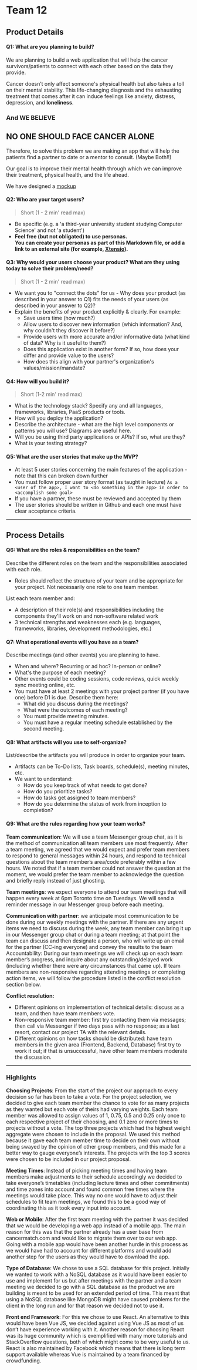 # Team 12 

## Product Details
 
#### Q1: What are you planning to build?

 We are planning to build a web application that will help the cancer survivors/patients to connect with each other based on the data they provide. 
 
 Cancer doesn’t only affect someone's physical health but also takes a toll on their mental stability. This life-changing diagnosis and the exhausting treatment that comes after   it can induce feelings like anxiety, distress, depression, and **loneliness**. 
 
### And WE BELIEVE 

## NO ONE SHOULD FACE CANCER ALONE

Therefore, to solve this problem we are making an app that will help the patients find a partner to date or a mentor to consult. (Maybe Both!!) 

Our goal is to improve their mental health through which we can improve their treatment, physical health, and the life ahead. 

We have designed a [mockup](https://www.figma.com/proto/AKsBmCRIOOWOj00waI7xUa/Untitled?node-id=18%3A12&scaling=contain)
#### Q2: Who are your target users?

  > Short (1 - 2 min' read max)
 * Be specific (e.g. a 'a third-year university student studying Computer Science' and not 'a student')
 * **Feel free (but not obligated) to use personas.         
   You can create your personas as part of this Markdown file, or add a link to an external site (for example, [Xtensio](https://xtensio.com/user-persona/)).**

#### Q3: Why would your users choose your product? What are they using today to solve their problem/need?

> Short (1 - 2 min' read max)
 * We want you to "connect the dots" for us - Why does your product (as described in your answer to Q1) fits the needs of your users (as described in your answer to Q2)?
 * Explain the benefits of your product explicitly & clearly. For example:
    * Save users time (how much?)
    * Allow users to discover new information (which information? And, why couldn't they discover it before?)
    * Provide users with more accurate and/or informative data (what kind of data? Why is it useful to them?)
    * Does this application exist in another form? If so, how does your differ and provide value to the users?
    * How does this align with your partner's organization's values/mission/mandate?

#### Q4: How will you build it?

> Short (1-2 min' read max)
 * What is the technology stack? Specify any and all languages, frameworks, libraries, PaaS products or tools. 
 * How will you deploy the application?
 * Describe the architecture - what are the high level components or patterns you will use? Diagrams are useful here. 
 * Will you be using third party applications or APIs? If so, what are they?
 * What is your testing strategy?

#### Q5: What are the user stories that make up the MVP?

 * At least 5 user stories concerning the main features of the application - note that this can broken down further
 * You must follow proper user story format (as taught in lecture) ```As a <user of the app>, I want to <do something in the app> in order to <accomplish some goal>```
 * If you have a partner, these must be reviewed and accepted by them
 * The user stories should be written in Github and each one must have clear acceptance criteria.

----

## Process Details

#### Q6: What are the roles & responsibilities on the team?

Describe the different roles on the team and the responsibilities associated with each role. 
 * Roles should reflect the structure of your team and be appropriate for your project. Not necessarily one role to one team member.

List each team member and:
 * A description of their role(s) and responsibilities including the components they'll work on and non-software related work
 * 3 technical strengths and weaknesses each (e.g. languages, frameworks, libraries, development methodologies, etc.)

#### Q7: What operational events will you have as a team?

Describe meetings (and other events) you are planning to have. 
 * When and where? Recurring or ad hoc? In-person or online?
 * What's the purpose of each meeting?
 * Other events could be coding sessions, code reviews, quick weekly sync meeting online, etc.
 * You must have at least 2 meetings with your project partner (if you have one) before D1 is due. Describe them here:
   * What did you discuss during the meetings?
   * What were the outcomes of each meeting?
   * You must provide meeting minutes.
   * You must have a regular meeting schedule established by the second meeting.  
  
#### Q8: What artifacts will you use to self-organize?

List/describe the artifacts you will produce in order to organize your team.       

 * Artifacts can be To-Do lists, Task boards, schedule(s), meeting minutes, etc.
 * We want to understand:
   * How do you keep track of what needs to get done?
   * How do you prioritize tasks?
   * How do tasks get assigned to team members?
   * How do you determine the status of work from inception to completion?

#### Q9: What are the rules regarding how your team works?

**Team communication**: We will use a team Messenger group chat, as it is the method of communication all team members use most frequently. After a team meeting, we agreed that we would expect and prefer team members to respond to general messages within 24 hours, and respond to technical questions about the team member’s area/code preferably within a few hours. We noted that if a team member could not answer the question at the moment, we would prefer the team member to acknowledge the question and briefly reply instead of just ghosting.

**Team meetings**: we expect everyone to attend our team meetings that will happen every week at 6pm Toronto time on Tuesdays. We will send a reminder message in our Messenger group before each meeting.

**Communication with partner**: we anticipate most communication to be done during our weekly meetings with the partner. If there are any urgent items we need to discuss during the week, any team member can bring it up in our Messenger group chat or during a team meeting; at that point the team can discuss and then designate a person, who will write up an email for the partner (CC-ing everyone) and convey the results to the team
Accountability: During our team meetings we will check up on each team member’s progress, and inquire about any outstanding/delayed work (including whether there were any circumstances that came up). If team members are non-responsive regarding attending meetings or completing action items, we will follow the procedure listed in the conflict resolution section below.

**Conflict resolution:**
- Different opinions on implementation of technical details: discuss as a team, and then have team members vote.
- Non-responsive team member: first try contacting them via messages; then call via Messenger if two days pass with no response; as a last resort, contact our project TA with the relevant details.
- Different opinions on how tasks should be distributed: have team members in the given area (Frontend, Backend, Database) first try to work it out; if that is unsuccessful, have other team members moderate the discussion.



----
### Highlights

**Choosing Projects**: From the start of the project our approach to every decision so far has been to take a vote. For the project selection, we decided to give each team member the chance to vote for as many projects as they wanted but each vote of theirs had varying weights. Each team member was allowed to assign values of 1, 0.75, 0.5 and 0.25 only once to each respective project of their choosing, and 0.1 zero or more times to projects without a vote. The top three projects which had the highest weight aggregate were chosen to include in the proposal. We used this method because it gave each team member time to decide on their own without being swayed by the opinion of other group members, and this made for a better way to gauge everyone’s interests. The projects with the top 3 scores were chosen to be included in our project proposal. 

**Meeting Times**: Instead of picking meeting times and having team members make adjustments to their schedule  accordingly we decided to take everyone’s timetables (including lecture times and other commitments) and time zones into account and found common free times where the meetings would take place. This way no one would have to adjust their schedules to fit team meetings, we found this to be a good way of coordinating this as it took every input into account. 

**Web or Mobile**: After the first team meeting with the partner it was decided that we would be developing a web app instead of a mobile app. The main reason for this was that the partner already has a user base from cancermatch.com and would like to migrate them over to our web app. Going with a mobile app would have been another hurdle in this process as we would have had to account for different platforms and would add another step for the users as they would have to download the app.

**Type of Database**: We chose to use a SQL database for this project. Initially we wanted to work with a NoSQL database as it would have been easier to use and implement for us but after meetings with the partner and a team meeting we decided to go with a SQL database as the product we are building is meant to be used for an extended period of time. This meant that using a NoSQL database like MongoDB might have caused problems for the client in the long run and for that reason we decided not to use it. 

**Front end Framework**: For this we chose to use React. An alternative to this would have been Vue JS, we decided against using Vue JS as most of us don’t have experience working with it. Another reason for choosing React was its huge community which is exemplified with many more tutorials and StackOverflow questions, both of which might come to be very useful to us. React is also maintained by Facebook which means that there is long term support available whereas Vue is maintained by a team financed by crowdfunding. 


